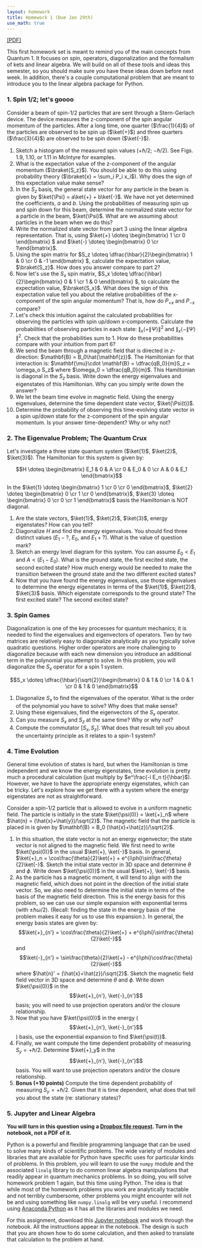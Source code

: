 ```yaml
---
layout: homework
title: Homework 1 (Due Jan 29th)
use_math: true
---
```


[[PDF]](./homework1.pdf)

This first homework set is meant to remind you of the main concepts from Quantum 1. It focuses on spin, operators, diagonalization and the formalism of kets and linear algebra. We will build on all of these tools and ideas this semester, so you should make sure you have these ideas down before next week. In addition, there's a couple computational problem that are meant to introduce you to the linear algebra package for Python.

### 1. Spin 1/2; let's goooo

Consider a beam of spin-1/2 particles that are sent through a Stern-Gerlach device. The device measures the z-component of the spin angular momentum of the particles. After a long time, one quarter ($\frac{1}{4}$) of the particles are observed to be spin up ($\ket{+}$) and three quarters ($\frac{3}{4}$) are observed to be spin down ($\ket{-}$).

1. Sketch a histogram of the measured spin values ($+\hbar/2$; $-\hbar/2$). See Figs. 1.9, 1.10, or 1.11 in McIntyre for examples.
2. What is the expectation value of the z-component of the angular momentum ($\braket{S_z}$). You should be able to do this using probability theory ($\braket{x} = \sum_i P_i x_i$). Why does the sign of this expectation value make sense?
3. In the $S_z$ basis, the general state vector for any particle in the beam is given by $\ket{\Psi} = a\ket{+} + b\ket{-}$. We have not yet determined the coefficients, $a$ and $b$. Using the probabilities of measuring spin up and spin down for this beam, determine the normalized state vector for a particle in the beam, $\ket{\Psi}$. What are we assuming about particles in the beam when we do this?
4. Write the normalized state vector from part 3 using the linear algebra representation. That is, using $\ket{+} \doteq \begin{bmatrix} 1 \cr 0 \end{bmatrix} $ and $\ket{-} \doteq \begin{bmatrix} 0 \cr 1\end{bmatrix}$.
5. Using the spin matrix for $S_z \doteq \dfrac{\hbar}{2}\begin{bmatrix} 1 & 0 \cr 0 & -1 \end{bmatrix} $, calculate the expectation value, $\braket{S_z}$. How does you answer compare to part 2?
6. Now let's use the $S_x$ spin matrix, $S_x \doteq \dfrac{\hbar}{2}\begin{bmatrix} 0 & 1 \cr 1 & 0 \end{bmatrix} $, to calculate the expectation value, $\braket{S_x}$. What does the sign of this expectation value tell you about the relative probabilities of the x-component of the spin angular momentum? That is, how do $P_{+x}$ and $P_{-x}$ compare?
7. Let's check this intuition against the calculated probabilities for observing the particles with spin up/down x-components. Calculate the probabilities of observing particles in each state: $\|_x\langle + \| \Psi \rangle\|^2$ and $\|_x\langle - \| \Psi \rangle\|^2$. Check that the probabilities sum to 1. How do these probabilities compare with your intuition from part 6?
8. We send the beam through a magnetic field that is directed in $z$-direction: $\mathbf{B} = B_0\hat{\mathbf{z}}$. The Hamiltonian for that interaction is: $\mathbf{\mu}\cdot \mathbf{B} = \dfrac{qB_0}{m}S_z = \omega_o S_z$ where $\omega_0 = \dfrac{qB_0}{m}$. This Hamiltonian is diagonal in the $S_z$ basis. Write down the energy eigenvalues and eigenstates of this Hamiltonian. Why can you simply write down the answer?
9. We let the beam time evolve in magnetic field. Using the energy eigenvalues, determine the time dependent state vector, $\ket{\Psi(t)}$.
10. Determine the probability of observing this time-evolving state vector in a spin up/down state for the z-component of the spin angular momentum. Is your answer time-dependent? Why or why not?

### 2. The Eigenvalue Problem; The Quantum Crux

Let's investigate a three state quantum system ($\ket{1}$, $\ket{2}$, $\ket{3}$). The Hamiltonian for this system is given by:

$$H \doteq \begin{bmatrix} E_1 & 0 & A \cr 0 & E_0 & 0 \cr A & 0 & E_1 \end{bmatrix}$$

In the $\ket{1} \doteq \begin{bmatrix} 1 \cr 0 \cr 0 \end{bmatrix}$, $\ket{2} \doteq \begin{bmatrix} 0 \cr 1 \cr 0 \end{bmatrix}$, $\ket{3} \doteq \begin{bmatrix} 0 \cr 0 \cr 1 \end{bmatrix}$ basis the Hamiltonian is NOT diagonal.

1. Are the state vectors, $\ket{1}$, $\ket{2}$, $\ket{3}$, energy eigenstates? How can you tell?
2. Diagonalize $H$ and find the energy eigenvalues. You should find three distinct values ($E_1 - ?$, $E_0$, and $E_1 + ?$). What is the value of question mark?
3. Sketch an energy level diagram for this system. You can assume $E_0 < E_1$ and $A < (E_1-E_0)$. What is the ground state, the first excited state, the second excited state? How much energy would be needed to make the transition between the ground state and the two different excited states?
4. Now that you have found the energy eigenvalues, use those eigenvalues to determine the energy eigenstates in terms of the $\ket{1}$, $\ket{2}$, $\ket{3}$ basis. Which eigenstate corresponds to the ground state? The first excited state? The second excited state?

### 3. Spin Games

Diagonalization is one of the key processes for quantum mechanics; it is needed to find the eigenvalues and eigenvectors of operators. Two by two matrices are relatively easy to diagonalize analytically as you typically solve quadratic questions. Higher order operators are more challenging to diagonalize because with each new dimension you introduce an additional term in the polynomial you attempt to solve. In this problem, you will diagonalize the $S_x$ operator for a spin 1 system.

$$S_x \doteq \dfrac{\hbar}{\sqrt{2}}\begin{bmatrix} 0 & 1 & 0 \cr 1 & 0 & 1 \cr 0 & 1 & 0 \end{bmatrix}$$

1. Diagonalize $S_x$ to find the eigenvalues of the operator. What is the order of the polynomial you have to solve? Why does that make sense?
2. Using these eigenvalues, find the eigenvectors of the $S_x$ operator.
3. Can you measure $S_x$ and $S_z$ at the same time? Why or why not?
4. Compute the commutator $[S_x,S_z]$. What does that result tell you about the uncertainty principle as it relates to a spin-1 system?

### 4. Time Evolution

General time evolution of states is hard, but when the Hamiltonian is time independent and we know the energy eigenstates, time evolution is pretty much a procedural calculation (just multiply by $e^\frac{-i E_n t}{\hbar}$). However, we have to have the appropriate energy eigenstates, which can be tricky. Let's explore how we get there with a system where the energy eigenstates are not as straightforward.

Consider a spin-1/2 particle that is allowed to evolve in a uniform magnetic field. The particle is initially in the state $\ket{\psi(0)} = \ket{+}_n$ where $\hat{n} = (\hat{x}+\hat{y})/\sqrt{2}$. The magnetic field that the particle is placed in is given by $\mathbf{B} = B_0 (\hat{x}+\hat{z})/\sqrt{2}$.

1. In this situation, the state vector is not an energy eigenvector; the state vector is not aligned to the magnetic field. We first need to write $\ket{\psi(0)}$ in the usual $\ket{+}, \ket{-}$ basis. In general, $\ket{+}_n = \cos\frac{\theta}{2}\ket{+} + e^{i\phi}\sin\frac{\theta}{2}\ket{-}$. Sketch the initial state vector in 3D space and determine $\theta$ and $\phi$. Write down $\ket{\psi(0)}$ in the usual $\ket{+}, \ket{-}$ basis.
2. As the particle has a magnetic moment, it will tend to align with the magnetic field, which does not point in the direction of the initial state vector. So, we also need to determine the initial state in terms of the basis of the magnetic field direction. This is the energy basis for this problem, so we can use our simple expansion with exponential terms (with $\pm \hbar \omega/2$). (Recall: finding the state in the energy basis of the problem makes it easy for us to use this expansion.). In general, the energy basis states are given by:
$$\ket{+}_{n'} = \cos\frac{\theta}{2}\ket{+} + e^{i\phi}\sin\frac{\theta}{2}\ket{-}$$
and
$$\ket{-}_{n'} = \sin\frac{\theta}{2}\ket{+} - e^{i\phi}\cos\frac{\theta}{2}\ket{-}$$ where $\hat{n}' = (\hat{x}+\hat{z})/\sqrt{2}$. Sketch the magnetic field field vector in 3D space and determine $\theta$ and $\phi$.
Write down $\ket{\psi(0)}$ in the $$\ket{+}_{n'}, \ket{-}_{n'}$$ basis; you will need to use projection operators and/or the closure relationship.
3. Now that you have $\ket{\psi(0)}$ in the energy ($$\ket{+}_{n'}, \ket{-}_{n'}$$) basis, use the exponential expansion to find $\ket{\psi(t)}$.
4. Finally, we want compute the time dependent probability of measuring $S_y = +\hbar/2$. Determine $\ket{+}_y$ in the $$\ket{+}_{n'}, \ket{-}_{n'}$$ basis. You will want to use projection operators and/or the closure relationship.
5. **Bonus (+10 points)** Compute the time dependent probability of measuring $S_y = +\hbar/2$. Given that it is time dependent, what does that tell you about the state (re: stationary states)?

### 5. Jupyter and Linear Algebra

**You will turn in this question using a [Dropbox file request](https://www.dropbox.com/request/u3J2phx9zlkCZXfpzJaR). Turn in the notebook, not a PDF of it.**

Python is a powerful and flexible programming language that can be used to solve many kinds of scientific problems. The wide variety of modules and libraries that are available for Python have specific uses for particular kinds of problems. In this problem, you will learn to use the `numpy` module and the associated `linalg` library to do common linear algebra manipulations that readily appear in quantum mechanics problems. In so doing, you will solve homework problem 1 again, but this time using Python. The idea is that while most of the homework problems you work are analytically tractable and not terribly cumbersome, other problems you might encounter will not be and using something like `numpy.linalg` will be very useful. I recommend using [Anaconda Python](https://www.anaconda.com/products/individual) as it has all the libraries and modules we need.

For this assignment, download this [Jupyter notebook](./notebooks/Homework1_Problem5_STUDENT.ipynb) and work through the notebook. All the instructions appear in the notebook. The design is such that you are shown how to do some calculation, and then asked to translate that calculation to the problem at hand.

